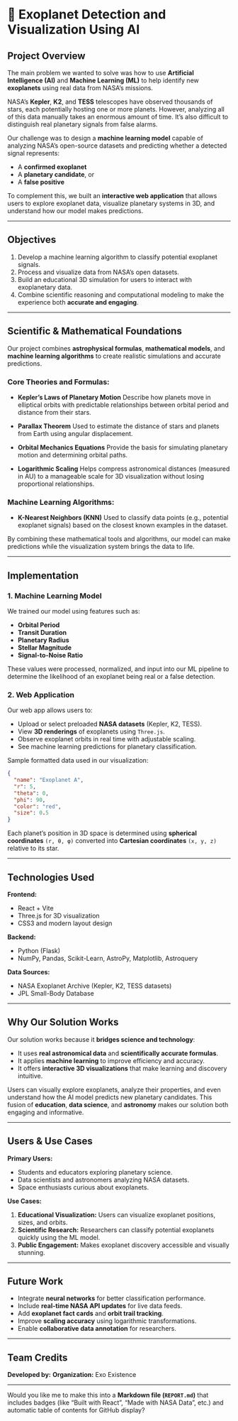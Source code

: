 # 🌌 Exoplanet Detection and Visualization Using AI

##  Project Overview

The main problem we wanted to solve was how to use **Artificial Intelligence (AI)** and **Machine Learning (ML)** to help identify new **exoplanets** using real data from NASA’s missions.

NASA’s **Kepler**, **K2**, and **TESS** telescopes have observed thousands of stars, each potentially hosting one or more planets. However, analyzing all of this data manually takes an enormous amount of time. It’s also difficult to distinguish real planetary signals from false alarms.

Our challenge was to design a **machine learning model** capable of analyzing NASA’s open-source datasets and predicting whether a detected signal represents:

* A **confirmed exoplanet**
* A **planetary candidate**, or
* A **false positive**

To complement this, we built an **interactive web application** that allows users to explore exoplanet data, visualize planetary systems in 3D, and understand how our model makes predictions.

---

##  Objectives

1. Develop a machine learning algorithm to classify potential exoplanet signals.
2. Process and visualize data from NASA’s open datasets.
3. Build an educational 3D simulation for users to interact with exoplanetary data.
4. Combine scientific reasoning and computational modeling to make the experience both **accurate and engaging**.

---

##  Scientific & Mathematical Foundations

Our project combines **astrophysical formulas**, **mathematical models**, and **machine learning algorithms** to create realistic simulations and accurate predictions.

### Core Theories and Formulas:

* **Kepler’s Laws of Planetary Motion**
  Describe how planets move in elliptical orbits with predictable relationships between orbital period and distance from their stars.

* **Parallax Theorem**
  Used to estimate the distance of stars and planets from Earth using angular displacement.

* **Orbital Mechanics Equations**
  Provide the basis for simulating planetary motion and determining orbital paths.

* **Logarithmic Scaling**
  Helps compress astronomical distances (measured in AU) to a manageable scale for 3D visualization without losing proportional relationships.

### Machine Learning Algorithms:

* **K-Nearest Neighbors (KNN)**
  Used to classify data points (e.g., potential exoplanet signals) based on the closest known examples in the dataset.

By combining these mathematical tools and algorithms, our model can make predictions while the visualization system brings the data to life.

---

##  Implementation

### 1. Machine Learning Model

We trained our model using features such as:

* **Orbital Period**
* **Transit Duration**
* **Planetary Radius**
* **Stellar Magnitude**
* **Signal-to-Noise Ratio**

These values were processed, normalized, and input into our ML pipeline to determine the likelihood of an exoplanet being real or a false detection.

### 2. Web Application

Our web app allows users to:

* Upload or select preloaded **NASA datasets** (Kepler, K2, TESS).
* View **3D renderings** of exoplanets using `Three.js`.
* Observe exoplanet orbits in real time with adjustable scaling.
* See machine learning predictions for planetary classification.

Sample formatted data used in our visualization:

```json
{
  "name": "Exoplanet A",
  "r": 5,
  "theta": 0,
  "phi": 90,
  "color": "red",
  "size": 0.5
}
```

Each planet’s position in 3D space is determined using **spherical coordinates** `(r, θ, φ)` converted into **Cartesian coordinates** `(x, y, z)` relative to its star.

---

##  Technologies Used

**Frontend:**

* React + Vite
* Three.js for 3D visualization
* CSS3 and modern layout design

**Backend:**

* Python (Flask)
* NumPy, Pandas, Scikit-Learn, AstroPy, Matplotlib, Astroquery

**Data Sources:**

* NASA Exoplanet Archive (Kepler, K2, TESS datasets)
* JPL Small-Body Database

---

##  Why Our Solution Works

Our solution works because it **bridges science and technology**:

* It uses **real astronomical data** and **scientifically accurate formulas**.
* It applies **machine learning** to improve efficiency and accuracy.
* It offers **interactive 3D visualizations** that make learning and discovery intuitive.

Users can visually explore exoplanets, analyze their properties, and even understand how the AI model predicts new planetary candidates. This fusion of **education**, **data science**, and **astronomy** makes our solution both engaging and informative.

---

##  Users & Use Cases

**Primary Users:**

* Students and educators exploring planetary science.
* Data scientists and astronomers analyzing NASA datasets.
* Space enthusiasts curious about exoplanets.

**Use Cases:**

1. **Educational Visualization:**
   Users can visualize exoplanet positions, sizes, and orbits.
2. **Scientific Research:**
   Researchers can classify potential exoplanets quickly using the ML model.
3. **Public Engagement:**
   Makes exoplanet discovery accessible and visually stunning.

---

##  Future Work

* Integrate **neural networks** for better classification performance.
* Include **real-time NASA API updates** for live data feeds.
* Add **exoplanet fact cards** and **orbit trail tracking**.
* Improve **scaling accuracy** using logarithmic transformations.
* Enable **collaborative data annotation** for researchers.

---

##  Team Credits

**Developed by:**
**Organization:** Exo Existence

---

Would you like me to make this into a **Markdown file (`REPORT.md`)** that includes badges (like “Built with React”, “Made with NASA Data”, etc.) and automatic table of contents for GitHub display?
